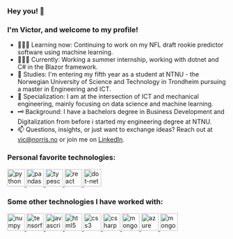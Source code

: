 ### Hey you! 👋
### I'm Victor, and welcome to my profile!

- 🕵🏼‍♂️ Learning now: Continuing to work on my NFL draft rookie predictor software using machine learning. 
- 👨🏻‍💻 Currently: Working a summer internship, working with dotnet and C# in the Blazor framework.
- 🔬 Studies: I'm entering my fifth year as a student at NTNU - the Norwegian University of Science and Technology in Trondheim pursuing a master in Engineering and ICT.
- 🦾 Specialization: I am at the intersection of ICT and mechanical engineering, mainly focusing on data science and machine learning.
- 🗝️ Background: I have a bachelors degree in Business Development and Digitalization from before i started my engineering degree at NTNU.
- 📫 Questions, insights, or just want to exchange ideas? Reach out at vic@norris.no or join me on [LinkedIn](https://www.linkedin.com/in/victor-w-t-norris-b58336107/).

### Personal favorite technologies:
<div align="left">
  <a href="https://www.python.org/">
    <img src="https://cdn.jsdelivr.net/gh/devicons/devicon/icons/python/python-original.svg" height="40" alt="python logo"  />
  </a>
  <a href="https://pandas.pydata.org/">
    <img src="https://cdn.jsdelivr.net/gh/devicons/devicon/icons/pandas/pandas-original.svg" height="40" alt="pandas logo"  />
  </a>
  <a href="https://www.typescriptlang.org/">
    <img src="https://cdn.jsdelivr.net/gh/devicons/devicon/icons/typescript/typescript-original.svg" height="40" alt="typescript logo"  />
  </a>
  <a href="https://react.dev/">
    <img src="https://cdn.jsdelivr.net/gh/devicons/devicon/icons/react/react-original.svg" height="40" alt="react logo"  />
  </a>
  <a href="https://dotnet.microsoft.com/en-us/learn/dotnet/what-is-dotnet">
    <img src="https://cdn.jsdelivr.net/gh/devicons/devicon/icons/dot-net/dot-net-plain-wordmark.svg" height="40" alt="dot-net logo"  />
  </a>
</div>

### Some other technologies I have worked with:
<div align="left">
  <a href="https://numpy.org/">
    <img src="https://cdn.jsdelivr.net/gh/devicons/devicon/icons/numpy/numpy-original.svg" height="40" alt="numpy logo"  />
  </a>
  <a href="https://www.tensorflow.org/">
    <img src="https://cdn.jsdelivr.net/gh/devicons/devicon/icons/tensorflow/tensorflow-original.svg" height="40" alt="tensorflow logo"  />
  </a>
   <a href="https://www.javascript.com/">
    <img src="https://cdn.jsdelivr.net/gh/devicons/devicon/icons/javascript/javascript-original.svg" height="40" alt="javascript logo"  />
  </a>
  <a href="https://developer.mozilla.org/en-US/docs/Learn/Getting_started_with_the_web/HTML_basics">
    <img src="https://cdn.jsdelivr.net/gh/devicons/devicon/icons/html5/html5-original.svg" height="40" alt="html5 logo"  />
  </a>
  <a href="https://developer.mozilla.org/en-US/docs/Web/CSS">
    <img src="https://cdn.jsdelivr.net/gh/devicons/devicon/icons/css3/css3-original.svg" height="40" alt="css3 logo"  />
  </a>
  <a href="https://learn.microsoft.com/en-us/dotnet/csharp/">
    <img src="https://cdn.jsdelivr.net/gh/devicons/devicon/icons/csharp/csharp-original.svg" height="40" alt="csharp logo"  />
  </a>
  <a href="https://nodejs.org/en">
    <img src="https://cdn.jsdelivr.net/gh/devicons/devicon/icons/nodejs/nodejs-original.svg" height="40" alt="mongodb logo"  />
  </a>
  <a href="https://azure.microsoft.com/">
    <img src="https://cdn.jsdelivr.net/gh/devicons/devicon/icons/azure/azure-original.svg" height="40" alt="azure logo"  />
  </a>
  <a href="https://www.mongodb.com/">
    <img src="https://cdn.jsdelivr.net/gh/devicons/devicon/icons/mongodb/mongodb-original.svg" height="40" alt="mongodb logo"  />
  </a>
</div>
